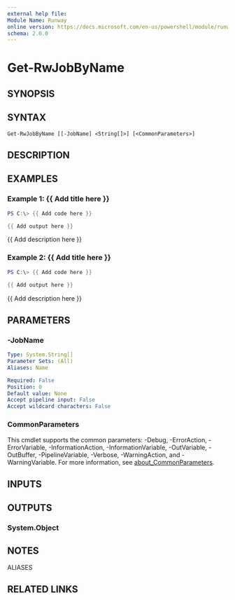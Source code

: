 ```yaml
---
external help file:
Module Name: Runway
online version: https://docs.microsoft.com/en-us/powershell/module/runway/get-rwjobbyname
schema: 2.0.0
---
```


# Get-RwJobByName

## SYNOPSIS


## SYNTAX

```
Get-RwJobByName [[-JobName] <String[]>] [<CommonParameters>]
```

## DESCRIPTION


## EXAMPLES

### Example 1: {{ Add title here }}
```powershell
PS C:\> {{ Add code here }}

{{ Add output here }}
```

{{ Add description here }}

### Example 2: {{ Add title here }}
```powershell
PS C:\> {{ Add code here }}

{{ Add output here }}
```

{{ Add description here }}

## PARAMETERS

### -JobName


```yaml
Type: System.String[]
Parameter Sets: (All)
Aliases: Name

Required: False
Position: 0
Default value: None
Accept pipeline input: False
Accept wildcard characters: False
```

### CommonParameters
This cmdlet supports the common parameters: -Debug, -ErrorAction, -ErrorVariable, -InformationAction, -InformationVariable, -OutVariable, -OutBuffer, -PipelineVariable, -Verbose, -WarningAction, and -WarningVariable. For more information, see [about_CommonParameters](http://go.microsoft.com/fwlink/?LinkID=113216).

## INPUTS

## OUTPUTS

### System.Object

## NOTES

ALIASES

## RELATED LINKS

